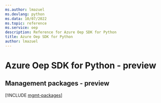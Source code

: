 ```yaml
---
ms.author: lmazuel
ms.devlang: python
ms.data: 10/07/2022
ms.topic: reference
ms.service: oep
description: Reference for Azure Oep SDK for Python
title: Azure Oep SDK for Python
author: lmazuel
---
```

# Azure Oep SDK for Python - preview

## Management packages - preview
[!INCLUDE [mgmt-packages](oep-mgmt-index.md)]
